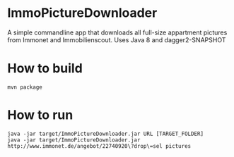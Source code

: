 # ImmoPictureDownloader

  A simple commandline app that downloads all full-size appartment pictures from Immonet and Immobilienscout.
  Uses Java 8 and dagger2-SNAPSHOT

# How to build

    mvn package

# How to run

    java -jar target/ImmoPictureDownloader.jar URL [TARGET_FOLDER]
    java -jar target/ImmoPictureDownloader.jar http://www.immonet.de/angebot/22740920\?drop\=sel pictures



